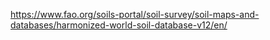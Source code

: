 https://www.fao.org/soils-portal/soil-survey/soil-maps-and-databases/harmonized-world-soil-database-v12/en/